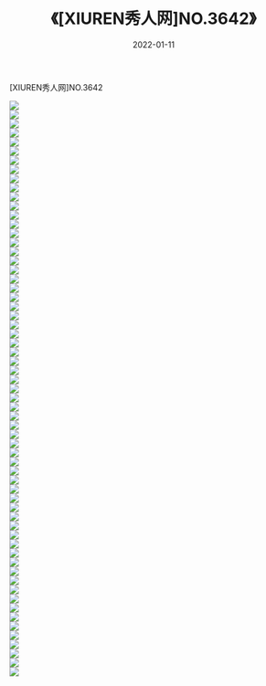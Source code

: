 ﻿---
layout: post
title:  《[XIUREN秀人网]NO.3642》
date:   2022-01-11
img: http://pic.660000.xyz/1:/秀人网/秀人网第04部分/[XIUREN秀人网]NO.3642/000.jpg
categories: [美女, 清纯, 唯美]
---

[XIUREN秀人网]NO.3642

 ![](http://pic.660000.xyz/1:/秀人网/秀人网第04部分/[XIUREN秀人网]NO.3642/001.jpg) <br>![](http://pic.660000.xyz/1:/秀人网/秀人网第04部分/[XIUREN秀人网]NO.3642/002.jpg) <br>![](http://pic.660000.xyz/1:/秀人网/秀人网第04部分/[XIUREN秀人网]NO.3642/003.jpg) <br>![](http://pic.660000.xyz/1:/秀人网/秀人网第04部分/[XIUREN秀人网]NO.3642/004.jpg) <br>![](http://pic.660000.xyz/1:/秀人网/秀人网第04部分/[XIUREN秀人网]NO.3642/005.jpg) <br>![](http://pic.660000.xyz/1:/秀人网/秀人网第04部分/[XIUREN秀人网]NO.3642/006.jpg) <br>![](http://pic.660000.xyz/1:/秀人网/秀人网第04部分/[XIUREN秀人网]NO.3642/007.jpg) <br>![](http://pic.660000.xyz/1:/秀人网/秀人网第04部分/[XIUREN秀人网]NO.3642/008.jpg) <br>![](http://pic.660000.xyz/1:/秀人网/秀人网第04部分/[XIUREN秀人网]NO.3642/009.jpg) <br>![](http://pic.660000.xyz/1:/秀人网/秀人网第04部分/[XIUREN秀人网]NO.3642/010.jpg) <br>![](http://pic.660000.xyz/1:/秀人网/秀人网第04部分/[XIUREN秀人网]NO.3642/011.jpg) <br>![](http://pic.660000.xyz/1:/秀人网/秀人网第04部分/[XIUREN秀人网]NO.3642/012.jpg) <br>![](http://pic.660000.xyz/1:/秀人网/秀人网第04部分/[XIUREN秀人网]NO.3642/013.jpg) <br>![](http://pic.660000.xyz/1:/秀人网/秀人网第04部分/[XIUREN秀人网]NO.3642/014.jpg) <br>![](http://pic.660000.xyz/1:/秀人网/秀人网第04部分/[XIUREN秀人网]NO.3642/015.jpg) <br>![](http://pic.660000.xyz/1:/秀人网/秀人网第04部分/[XIUREN秀人网]NO.3642/016.jpg) <br>![](http://pic.660000.xyz/1:/秀人网/秀人网第04部分/[XIUREN秀人网]NO.3642/017.jpg) <br>![](http://pic.660000.xyz/1:/秀人网/秀人网第04部分/[XIUREN秀人网]NO.3642/018.jpg) <br>![](http://pic.660000.xyz/1:/秀人网/秀人网第04部分/[XIUREN秀人网]NO.3642/019.jpg) <br>![](http://pic.660000.xyz/1:/秀人网/秀人网第04部分/[XIUREN秀人网]NO.3642/020.jpg) <br>![](http://pic.660000.xyz/1:/秀人网/秀人网第04部分/[XIUREN秀人网]NO.3642/021.jpg) <br>![](http://pic.660000.xyz/1:/秀人网/秀人网第04部分/[XIUREN秀人网]NO.3642/022.jpg) <br>![](http://pic.660000.xyz/1:/秀人网/秀人网第04部分/[XIUREN秀人网]NO.3642/023.jpg) <br>![](http://pic.660000.xyz/1:/秀人网/秀人网第04部分/[XIUREN秀人网]NO.3642/024.jpg) <br>![](http://pic.660000.xyz/1:/秀人网/秀人网第04部分/[XIUREN秀人网]NO.3642/025.jpg) <br>![](http://pic.660000.xyz/1:/秀人网/秀人网第04部分/[XIUREN秀人网]NO.3642/026.jpg) <br>![](http://pic.660000.xyz/1:/秀人网/秀人网第04部分/[XIUREN秀人网]NO.3642/027.jpg) <br>![](http://pic.660000.xyz/1:/秀人网/秀人网第04部分/[XIUREN秀人网]NO.3642/028.jpg) <br>![](http://pic.660000.xyz/1:/秀人网/秀人网第04部分/[XIUREN秀人网]NO.3642/029.jpg) <br>![](http://pic.660000.xyz/1:/秀人网/秀人网第04部分/[XIUREN秀人网]NO.3642/030.jpg) <br>![](http://pic.660000.xyz/1:/秀人网/秀人网第04部分/[XIUREN秀人网]NO.3642/031.jpg) <br>![](http://pic.660000.xyz/1:/秀人网/秀人网第04部分/[XIUREN秀人网]NO.3642/032.jpg) <br>![](http://pic.660000.xyz/1:/秀人网/秀人网第04部分/[XIUREN秀人网]NO.3642/033.jpg) <br>![](http://pic.660000.xyz/1:/秀人网/秀人网第04部分/[XIUREN秀人网]NO.3642/034.jpg) <br>![](http://pic.660000.xyz/1:/秀人网/秀人网第04部分/[XIUREN秀人网]NO.3642/035.jpg) <br>![](http://pic.660000.xyz/1:/秀人网/秀人网第04部分/[XIUREN秀人网]NO.3642/036.jpg) <br>![](http://pic.660000.xyz/1:/秀人网/秀人网第04部分/[XIUREN秀人网]NO.3642/037.jpg) <br>![](http://pic.660000.xyz/1:/秀人网/秀人网第04部分/[XIUREN秀人网]NO.3642/038.jpg) <br>![](http://pic.660000.xyz/1:/秀人网/秀人网第04部分/[XIUREN秀人网]NO.3642/039.jpg) <br>![](http://pic.660000.xyz/1:/秀人网/秀人网第04部分/[XIUREN秀人网]NO.3642/040.jpg) <br>![](http://pic.660000.xyz/1:/秀人网/秀人网第04部分/[XIUREN秀人网]NO.3642/041.jpg) <br>![](http://pic.660000.xyz/1:/秀人网/秀人网第04部分/[XIUREN秀人网]NO.3642/042.jpg) <br>![](http://pic.660000.xyz/1:/秀人网/秀人网第04部分/[XIUREN秀人网]NO.3642/043.jpg) <br>![](http://pic.660000.xyz/1:/秀人网/秀人网第04部分/[XIUREN秀人网]NO.3642/044.jpg) <br>![](http://pic.660000.xyz/1:/秀人网/秀人网第04部分/[XIUREN秀人网]NO.3642/045.jpg) <br>![](http://pic.660000.xyz/1:/秀人网/秀人网第04部分/[XIUREN秀人网]NO.3642/046.jpg) <br>![](http://pic.660000.xyz/1:/秀人网/秀人网第04部分/[XIUREN秀人网]NO.3642/047.jpg) <br>![](http://pic.660000.xyz/1:/秀人网/秀人网第04部分/[XIUREN秀人网]NO.3642/048.jpg) <br>![](http://pic.660000.xyz/1:/秀人网/秀人网第04部分/[XIUREN秀人网]NO.3642/049.jpg) <br>![](http://pic.660000.xyz/1:/秀人网/秀人网第04部分/[XIUREN秀人网]NO.3642/050.jpg) <br>![](http://pic.660000.xyz/1:/秀人网/秀人网第04部分/[XIUREN秀人网]NO.3642/051.jpg) <br>![](http://pic.660000.xyz/1:/秀人网/秀人网第04部分/[XIUREN秀人网]NO.3642/052.jpg) <br>![](http://pic.660000.xyz/1:/秀人网/秀人网第04部分/[XIUREN秀人网]NO.3642/053.jpg) <br>![](http://pic.660000.xyz/1:/秀人网/秀人网第04部分/[XIUREN秀人网]NO.3642/054.jpg) <br>![](http://pic.660000.xyz/1:/秀人网/秀人网第04部分/[XIUREN秀人网]NO.3642/055.jpg) <br>![](http://pic.660000.xyz/1:/秀人网/秀人网第04部分/[XIUREN秀人网]NO.3642/056.jpg) <br>![](http://pic.660000.xyz/1:/秀人网/秀人网第04部分/[XIUREN秀人网]NO.3642/057.jpg) <br>![](http://pic.660000.xyz/1:/秀人网/秀人网第04部分/[XIUREN秀人网]NO.3642/058.jpg) <br>![](http://pic.660000.xyz/1:/秀人网/秀人网第04部分/[XIUREN秀人网]NO.3642/059.jpg) <br>![](http://pic.660000.xyz/1:/秀人网/秀人网第04部分/[XIUREN秀人网]NO.3642/060.jpg) <br>![](http://pic.660000.xyz/1:/秀人网/秀人网第04部分/[XIUREN秀人网]NO.3642/061.jpg) <br>![](http://pic.660000.xyz/1:/秀人网/秀人网第04部分/[XIUREN秀人网]NO.3642/062.jpg) <br>![](http://pic.660000.xyz/1:/秀人网/秀人网第04部分/[XIUREN秀人网]NO.3642/063.jpg) <br>